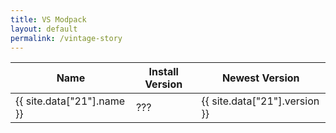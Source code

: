 ```yaml
---
title: VS Modpack
layout: default
permalink: /vintage-story
---
```


| Name                            | Install Version | Newest Version                     |
| ------------------------------- | --------------- | ---------------------------------- |
| {{ site.data["21"].name }} | ???             | {{ site.data["21"].version }} |


